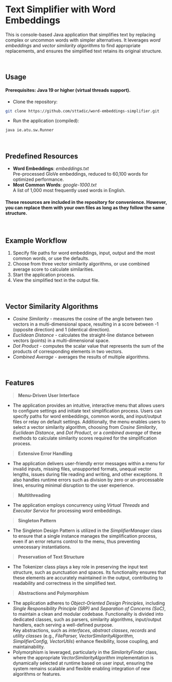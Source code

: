 # Text Simplifier with Word Embeddings
This is console-based Java application that simplifies text by replacing complex or uncommon words with simpler alternatives. It leverages *word embeddings* and *vector similarity algorithms* to find appropriate replacements, and ensures the simplified text retains its original structure.

<br>

## Usage
#### Prerequisites: Java 19 or higher (virtual threads support).
- Clone the repository:
```bash
git clone https://github.com/sttadic/word-embeddings-simplifier.git
```

- Run the application (compiled):
```bash
java ie.atu.sw.Runner
```
<br>

## Predefined Resources
- **Word Embeddings**:  *embeddings.txt* <br>
Pre-processed GloVe embeddings, reduced to 60,100 words for optimized performance.
- **Most Common Words**:  *google-1000.txt* <br>
A list of 1,000 most frequently used words in English.
#### These resources are included in the repository for convenience. However, you can replace them with your own files as long as they follow the same structure.

<br>

## Example Workflow
1. Specify file paths for word embeddings, input, output and the most common words, or use the defaults.
2. Choose from three vector similarity algorithms, or use combined average score to calculate similarities.
3. Start the application process.
4. View the simplified text in the output file.

<br>

## Vector Similarity Algorithms
- *Cosine Similarity* - measures the cosine of the angle between two vectors in a multi-dimensional space, resulting in a score between -1 (opposite direction) and 1 (identical direction).
- *Euclidean Distance* - calculates the straight-line distance between vectors (points) in a multi-dimensional space.
- *Dot Product* - computes the scalar value that represents the sum of the products of corresponding elements in two vectors.
- *Combined Average* - averages the results of multiple algorithms.

<br>

## Features
> **Menu-Driven User Interface** <br>
- The application provides an intuitive, interactive menu that allows users to configure settings and initiate text simplification process. Users can specify paths for word embeddings, common words, and input/output files or relay on default settings. Additionally, the menu enables users to select a vector similarity algorithm, choosing from *Cosine Similarity*, *Euclidean Distance*, and *Dot Product*, or a *combined average* of these methods to calculate similarity scores required for the simplification process.

> **Extensive Error Handling** <br>
- The application delivers user-friendly error messages within a menu for invalid inputs, missing files, unsupported formats, unequal vector lengths, issues during file reading and writing, and other exceptions. It also handles runtime errors such as division by zero or un-processable lines, ensuring minimal disruption to the user experience.

> **Multithreading** <br>
- The application employs concurrency using *Virtual Threads* and *Executor Service* for processing word embeddings.

> **Singleton Pattern** <br> 
- The Singleton Design Pattern is utilized in the *SimplifierManager* class to ensure that a single instance manages the simplification process, even if an error returns control to the menu, thus preventing unnecessary instantiations.

> **Preservation of Text Structure** <br>
- The Tokenizer class plays a key role in preserving the input text structure, such as punctuation and spaces. Its functionality ensures that these elements are accurately maintained in the output, contributing to readability and correctness in the simplified text.

> **Abstractions and Polymorphism** <br> 
- The application adheres to *Object-Oriented Design Principles*, including *Single Responsibility Principle (SRP)* and *Separation of Concerns (SoC)*, to maintain a clean and modular codebase. Functionality is divided into dedicated classes, such as parsers, similarity algorithms, input/output handlers, each serving a well-defined purpose.<br>Key abstractions, such as *interfaces*, *abstract classes*, *records* and *utility classes* (e.g., *FileParser, VectorSimilarityAlgorithm, SimplifierConfig, VectorUtils*) enhance flexibility, loose coupling, and maintainability.
- Polymorphism is leveraged, particularly in the *SimilarityFinder* class, where the appropriate *VectorSimilarityAlgorithm* implementation is dynamically selected at runtime based on user input, ensuring the system remains scalable and flexible enabling integration of new algorithms or features.
